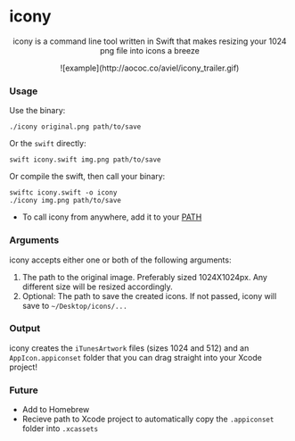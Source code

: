icony
=====

<p align=center>icony is a command line tool written in Swift that makes resizing your 1024 png file into icons a breeze</p>

<p align=center>![example](http://aococ.co/aviel/icony_trailer.gif)</p>

### Usage

Use the binary:

````
./icony original.png path/to/save
````

Or the `swift` directly:

````
swift icony.swift img.png path/to/save
````

Or compile the swift, then call your binary:

````
swiftc icony.swift -o icony
./icony img.png path/to/save
````
 - To call icony from anywhere, add it to your [PATH](http://unix.stackexchange.com/a/26059)

### Arguments

icony accepts either one or both of the following arguments:
1. The path to the original image. Preferably sized 1024X1024px. Any different size will be resized accordingly.
2. Optional: The path to save the created icons. If not passed, icony will save to `~/Desktop/icons/...`

### Output

icony creates the `iTunesArtwork` files (sizes 1024 and 512) and an `AppIcon.appiconset` folder that you can drag straight into your Xcode project!
 
 
 ### Future
 
  - Add to Homebrew
  - Recieve path to Xcode project to automatically copy the `.appiconset` folder into `.xcassets`
